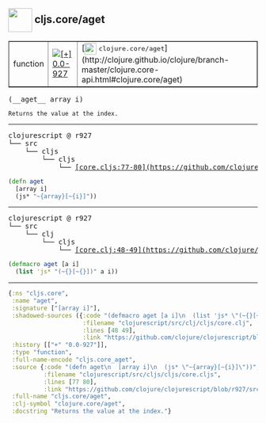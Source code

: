 ## <img width="48px" valign="middle" src="http://i.imgur.com/Hi20huC.png"> cljs.core/aget

 <table border="1">
<tr>
<td>function</td>
<td><a href="https://github.com/cljsinfo/api-refs/tree/0.0-927"><img valign="middle" alt="[+] 0.0-927" src="https://img.shields.io/badge/+-0.0--927-lightgrey.svg"></a> </td>
<td>
[<img height="24px" valign="middle" src="http://i.imgur.com/1GjPKvB.png"> <samp>clojure.core/aget</samp>](http://clojure.github.io/clojure/branch-master/clojure.core-api.html#clojure.core/aget)
</td>
</tr>
</table>

 <samp>
(__aget__ array i)<br>
</samp>

```
Returns the value at the index.
```

---

 <pre>
clojurescript @ r927
└── src
    └── cljs
        └── cljs
            └── <ins>[core.cljs:77-80](https://github.com/clojure/clojurescript/blob/r927/src/cljs/cljs/core.cljs#L77-L80)</ins>
</pre>

```clj
(defn aget
  [array i]
  (js* "~{array}[~{i}]"))
```


---

 <pre>
clojurescript @ r927
└── src
    └── clj
        └── cljs
            └── <ins>[core.clj:48-49](https://github.com/clojure/clojurescript/blob/r927/src/clj/cljs/core.clj#L48-L49)</ins>
</pre>

```clj
(defmacro aget [a i]
  (list 'js* "(~{}[~{}])" a i))
```

---

```clj
{:ns "cljs.core",
 :name "aget",
 :signature ["[array i]"],
 :shadowed-sources ({:code "(defmacro aget [a i]\n  (list 'js* \"(~{}[~{}])\" a i))",
                     :filename "clojurescript/src/clj/cljs/core.clj",
                     :lines [48 49],
                     :link "https://github.com/clojure/clojurescript/blob/r927/src/clj/cljs/core.clj#L48-L49"}),
 :history [["+" "0.0-927"]],
 :type "function",
 :full-name-encode "cljs.core_aget",
 :source {:code "(defn aget\n  [array i]\n  (js* \"~{array}[~{i}]\"))",
          :filename "clojurescript/src/cljs/cljs/core.cljs",
          :lines [77 80],
          :link "https://github.com/clojure/clojurescript/blob/r927/src/cljs/cljs/core.cljs#L77-L80"},
 :full-name "cljs.core/aget",
 :clj-symbol "clojure.core/aget",
 :docstring "Returns the value at the index."}

```
